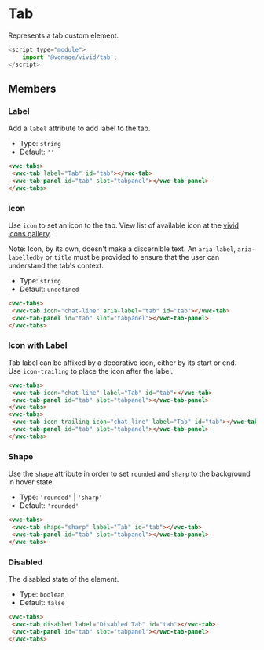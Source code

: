 # Tab

Represents a tab custom element.

```js
<script type="module">
    import '@vonage/vivid/tab';
</script>
```

## Members

### Label

Add a `label` attribute to add label to the tab.

- Type: `string`
- Default: `''`

```html preview
<vwc-tabs>
 <vwc-tab label="Tab" id="tab"></vwc-tab>
 <vwc-tab-panel id="tab" slot="tabpanel"></vwc-tab-panel>
</vwc-tabs>
```

### Icon

Use `icon` to set an icon to the tab.
View list of available icon at the [vivid icons gallery](../../designs/icons-gallery).

Note: Icon, by its own, doesn't make a discernible text. An `aria-label`, `aria-labelledby` or `title` must be provided to ensure that the user can understand the tab's context.

- Type: `string`
- Default: `undefined`

```html preview
<vwc-tabs>
 <vwc-tab icon="chat-line" aria-label="tab" id="tab"></vwc-tab>
 <vwc-tab-panel id="tab" slot="tabpanel"></vwc-tab-panel>
</vwc-tabs>
```

### Icon with Label

Tab label can be affixed by a decorative icon, either by its start or end.  
Use `icon-trailing` to place the icon after the label.

```html preview
<vwc-tabs>
 <vwc-tab icon="chat-line" label="Tab" id="tab"></vwc-tab>
 <vwc-tab-panel id="tab" slot="tabpanel"></vwc-tab-panel>
</vwc-tabs>
<vwc-tabs>
 <vwc-tab icon-trailing icon="chat-line" label="Tab" id="tab"></vwc-tab>
 <vwc-tab-panel id="tab" slot="tabpanel"></vwc-tab-panel>
</vwc-tabs>
```

### Shape 
Use the `shape` attribute in order to set `rounded` and `sharp` to the background in hover state.

- Type: `'rounded'` | `'sharp'`
- Default: `'rounded'`

```html preview
<vwc-tabs>
 <vwc-tab shape="sharp" label="Tab" id="tab"></vwc-tab>
 <vwc-tab-panel id="tab" slot="tabpanel"></vwc-tab-panel>
</vwc-tabs>
```

### Disabled

The disabled state of the element.

- Type: `boolean`
- Default: `false`

```html preview
<vwc-tabs>
 <vwc-tab disabled label="Disabled Tab" id="tab"></vwc-tab>
 <vwc-tab-panel id="tab" slot="tabpanel"></vwc-tab-panel>
</vwc-tabs>
```
